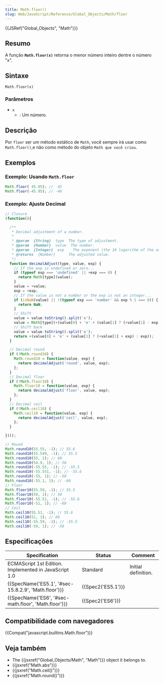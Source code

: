 ```yaml
---
title: Math.floor()
slug: Web/JavaScript/Reference/Global_Objects/Math/floor
---
```


{{JSRef("Global_Objects", "Math")}}

## Resumo

A função **`Math.floor(x)`** retorna o menor número inteiro dentre o número "x".

## Sintaxe

```
Math.floor(x)
```

### Parâmetros

- `x`
  - : Um número.

## Descrição

Por `floor` ser um método estático de `Math`, você sempre irá usar como `Math.floor()`,e não como método do objeto `Math que você criou`.

## Exemplos

### Exemplo: Usando `Math.floor`

```js
Math.floor( 45.95); //  45
Math.floor(-45.95); // -46
```

### Exemplo: Ajuste Decimal

```js
// Closure
(function(){

  /**
   * Decimal adjustment of a number.
   *
   * @param  {String}  type  The type of adjustment.
   * @param  {Number}  value  The number.
   * @param  {Integer}  exp    The exponent (the 10 logarithm of the adjustment base).
   * @returns  {Number}      The adjusted value.
   */
  function decimalAdjust(type, value, exp) {
    // If the exp is undefined or zero...
    if (typeof exp === 'undefined' || +exp === 0) {
      return Math[type](value);
    }
    value = +value;
    exp = +exp;
    // If the value is not a number or the exp is not an integer...
    if (isNaN(value) || !(typeof exp === 'number' && exp % 1 === 0)) {
      return NaN;
    }
    // Shift
    value = value.toString().split('e');
    value = Math[type](+(value[0] + 'e' + (value[1] ? (+value[1] - exp) : -exp)));
    // Shift back
    value = value.toString().split('e');
    return +(value[0] + 'e' + (value[1] ? (+value[1] + exp) : exp));
  }

  // Decimal round
  if (!Math.round10) {
    Math.round10 = function(value, exp) {
      return decimalAdjust('round', value, exp);
    };
  }
  // Decimal floor
  if (!Math.floor10) {
    Math.floor10 = function(value, exp) {
      return decimalAdjust('floor', value, exp);
    };
  }
  // Decimal ceil
  if (!Math.ceil10) {
    Math.ceil10 = function(value, exp) {
      return decimalAdjust('ceil', value, exp);
    };
  }

})();

// Round
Math.round10(55.55, -1); // 55.6
Math.round10(55.549, -1); // 55.5
Math.round10(55, 1); // 60
Math.round10(54.9, 1); // 50
Math.round10(-55.55, -1); // -55.5
Math.round10(-55.551, -1); // -55.6
Math.round10(-55, 1); // -50
Math.round10(-55.1, 1); // -60
// Floor
Math.floor10(55.59, -1); // 55.5
Math.floor10(59, 1); // 50
Math.floor10(-55.51, -1); // -55.6
Math.floor10(-51, 1); // -60
// Ceil
Math.ceil10(55.51, -1); // 55.6
Math.ceil10(51, 1); // 60
Math.ceil10(-55.59, -1); // -55.5
Math.ceil10(-59, 1); // -50
```

## Especificações

| Specification                                                        | Status                   | Comment             |
| -------------------------------------------------------------------- | ------------------------ | ------------------- |
| ECMAScript 1st Edition. Implemented in JavaScript 1.0                | Standard                 | Initial definition. |
| {{SpecName('ES5.1', '#sec-15.8.2.9', 'Math.floor')}} | {{Spec2('ES5.1')}} |                     |
| {{SpecName('ES6', '#sec-math.floor', 'Math.floor')}} | {{Spec2('ES6')}}     |                     |

## Compatibilidade com navegadores

{{Compat("javascript.builtins.Math.floor")}}

## Veja também

- The {{jsxref("Global_Objects/Math", "Math")}} object it belongs to.
- {{jsxref("Math.abs")}}
- {{jsxref("Math.ceil()")}}
- {{jsxref("Math.round()")}}
